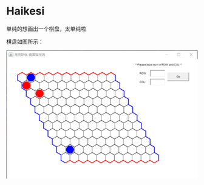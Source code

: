 # Haikesi
单纯的想画出一个棋盘，太单纯啦

棋盘如图所示：

![棋盘演示](https://github.com/wss981086665/img-forder/blob/master/Haikesi/result.png)
